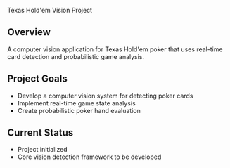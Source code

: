 Texas Hold'em Vision Project

## Overview
A computer vision application for Texas Hold'em poker that uses real-time card detection and probabilistic game analysis.

## Project Goals
- Develop a computer vision system for detecting poker cards
- Implement real-time game state analysis
- Create probabilistic poker hand evaluation

## Current Status
- Project initialized
- Core vision detection framework to be developed